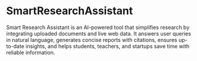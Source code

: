 # SmartResearchAssistant
Smart Research Assistant is an AI-powered tool that simplifies research by integrating uploaded documents and live web data. It answers user queries in natural language, generates concise reports with citations, ensures up-to-date insights, and helps students, teachers, and startups save time with reliable information.
